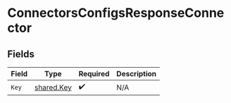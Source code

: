 # ConnectorsConfigsResponseConnector


## Fields

| Field                                    | Type                                     | Required                                 | Description                              |
| ---------------------------------------- | ---------------------------------------- | ---------------------------------------- | ---------------------------------------- |
| `Key`                                    | [shared.Key](../../models/shared/key.md) | :heavy_check_mark:                       | N/A                                      |